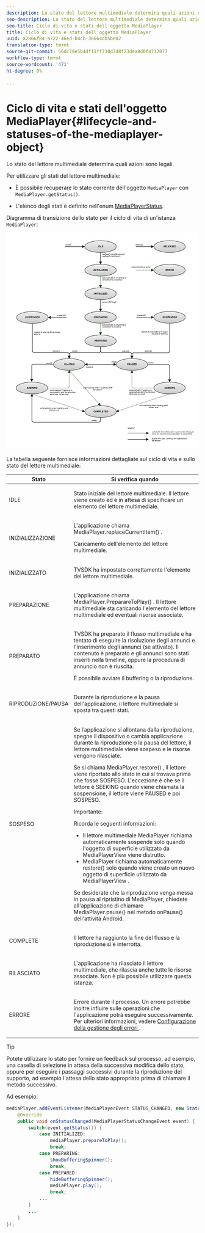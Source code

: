 ```yaml
---
description: Lo stato del lettore multimediale determina quali azioni sono legali.
seo-description: Lo stato del lettore multimediale determina quali azioni sono legali.
seo-title: Ciclo di vita e stati dell'oggetto MediaPlayer
title: Ciclo di vita e stati dell'oggetto MediaPlayer
uuid: a2866f84-a722-46ed-b4cb-36664db5be82
translation-type: tm+mt
source-git-commit: 56dc79e5b4df11ff730d7d8f23dea8d0f4712077
workflow-type: tm+mt
source-wordcount: '471'
ht-degree: 0%

---
```



# Ciclo di vita e stati dell&#39;oggetto MediaPlayer{#lifecycle-and-statuses-of-the-mediaplayer-object}

Lo stato del lettore multimediale determina quali azioni sono legali.

Per utilizzare gli stati del lettore multimediale:

* È possibile recuperare lo stato corrente dell&#39;oggetto `MediaPlayer` con `MediaPlayer.getStatus()`.

* L&#39;elenco degli stati è definito nell&#39;enum [MediaPlayerStatus](https://help.adobe.com/en_US/primetime/api/psdk/javadoc_2.5/com/adobe/mediacore/MediaPlayerStatus.html).

Diagramma di transizione dello stato per il ciclo di vita di un&#39;istanza `MediaPlayer`:

<!--<a id="fig_A6425F24C7734DC681D992859D2A6743"></a>-->

![](assets/media_player_statuses.png)

La tabella seguente fornisce informazioni dettagliate sul ciclo di vita e sullo stato del lettore multimediale:

<table id="table_82757A0043EB4AACA474E6B30326A6B7"> 
 <thead> 
  <tr> 
   <th colname="col1" class="entry"> Stato </th> 
   <th colname="col2" class="entry"> Si verifica quando </th> 
  </tr> 
 </thead>
 <tbody> 
  <tr> 
   <td colname="col1"> IDLE </td> 
   <td colname="col2"> <p>Stato iniziale del lettore multimediale. Il lettore viene creato ed è in attesa di specificare un elemento del lettore multimediale. </p> </td> 
  </tr> 
  <tr> 
   <td colname="col1"> INIZIALIZZAZIONE </td> 
   <td colname="col2"> <p>L'applicazione chiama <span class="codeph"> MediaPlayer.replaceCurrentItem() </span>. </p> <p>Caricamento dell'elemento del lettore multimediale. </p> </td> 
  </tr> 
  <tr> 
   <td colname="col1"> INIZIALIZZATO </td> 
   <td colname="col2"> <p>TVSDK ha impostato correttamente l'elemento del lettore multimediale. </p> </td> 
  </tr> 
  <tr> 
   <td colname="col1"> PREPARAZIONE </td> 
   <td colname="col2"> <p>L'applicazione chiama <span class="codeph"> MediaPlayer.PreparareToPlay() </span>. Il lettore multimediale sta caricando l'elemento del lettore multimediale ed eventuali risorse associate. </p> </td> 
  </tr> 
  <tr> 
   <td colname="col1"> PREPARATO </td> 
   <td colname="col2"> <p>TVSDK ha preparato il flusso multimediale e ha tentato di eseguire la risoluzione degli annunci e l'inserimento degli annunci (se attivato). Il contenuto è preparato e gli annunci sono stati inseriti nella timeline, oppure la procedura di annuncio non è riuscita. </p> <p>È possibile avviare il buffering o la riproduzione. </p> </td> 
  </tr> 
  <tr> 
   <td colname="col1"> RIPRODUZIONE/PAUSA </td> 
   <td colname="col2"> <p>Durante la riproduzione e la pausa dell'applicazione, il lettore multimediale si sposta tra questi stati. </p> </td> 
  </tr> 
  <tr> 
   <td colname="col1"> SOSPESO </td> 
   <td colname="col2"> <p>Se l’applicazione si allontana dalla riproduzione, spegne il dispositivo o cambia applicazione durante la riproduzione o la pausa del lettore, il lettore multimediale viene sospeso e le risorse vengono rilasciate. </p> <p>Se si chiama <span class="codeph"> MediaPlayer.restore() </span>, il lettore viene riportato allo stato in cui si trovava prima che fosse SOSPESO. L'eccezione è che se il lettore è SEEKING quando viene chiamata la sospensione, il lettore viene PAUSED e poi SOSPESO. </p> <p>Importante:  <p>Ricorda le seguenti informazioni: 
      <ul id="ul_1B21668994D1474AAA0BE839E0D69B00"> 
       <li id="li_08459A3AB03C45588D73FA162C27A56C">Il lettore multimediale <span class="codeph"> MediaPlayer </span> richiama automaticamente <span class="codeph"> sospende </span> solo quando l'oggetto di superficie utilizzato da <span class="codeph"> MediaPlayerView </span> viene distrutto. </li> 
       <li id="li_B9926AA2E7B9441490F37D24AE2678A1"><span class="codeph"> MediaPlayer </span> richiama automaticamente <span class="codeph"> restore() </span> solo quando viene creato un nuovo oggetto di superficie utilizzato da <span class="codeph"> MediaPlayerView </span>. </li> 
      </ul> </p> </p> <p>Se desiderate che la riproduzione venga messa in pausa al ripristino di MediaPlayer, chiedete all'applicazione di chiamare <span class="codeph"> MediaPlayer.pause() </span> nel metodo <span class="codeph"> onPause() </span> dell'attività Android. </p> </td> 
  </tr> 
  <tr> 
   <td colname="col1"> COMPLETE </td> 
   <td colname="col2"> <p>Il lettore ha raggiunto la fine del flusso e la riproduzione si è interrotta. </p> </td> 
  </tr> 
  <tr> 
   <td colname="col1"> RILASCIATO </td> 
   <td colname="col2"> <p>L'applicazione ha rilasciato il lettore multimediale, che rilascia anche tutte le risorse associate. Non è più possibile utilizzare questa istanza. </p> </td> 
  </tr> 
  <tr> 
   <td colname="col1"> ERRORE </td> 
   <td colname="col2"> <p>Errore durante il processo. Un errore potrebbe inoltre influire sulle operazioni che l'applicazione potrà eseguire successivamente. Per ulteriori informazioni, vedere <a href="../../../tvsdk-3x-android-prog/android-3x-content-playback-options-android2/android-3x-error-handling-set-up.md" format="dita" scope="local"> Configurazione della gestione degli errori </a>. </p> </td> 
  </tr> 
 </tbody> 
</table>

>[!TIP]
>
>Potete utilizzare lo stato per fornire un feedback sul processo, ad esempio, una casella di selezione in attesa della successiva modifica dello stato, oppure per eseguire i passaggi successivi durante la riproduzione del supporto, ad esempio l&#39;attesa dello stato appropriato prima di chiamare il metodo successivo.

Ad esempio:

```java
mediaPlayer.addEventListener(MediaPlayerEvent STATUS_CHANGED, new StatusChangeEventListener() { 
    @Override  
    public void onStatusChanged(MediaPlayerStatusChangeEvent event) { 
        switch(event.getStatus()) { 
            case INITIALIZED: 
                mediaPlayer.prepareToPlay(); 
                break; 
            case PREPARING: 
                showBufferingSpinner(); 
                break; 
            case PREPARED: 
                hideBufferingSpinner(); 
                mediaPlayer.play(); 
                break; 
            ...                
        } 
        ... 
    } 
}); 
```
